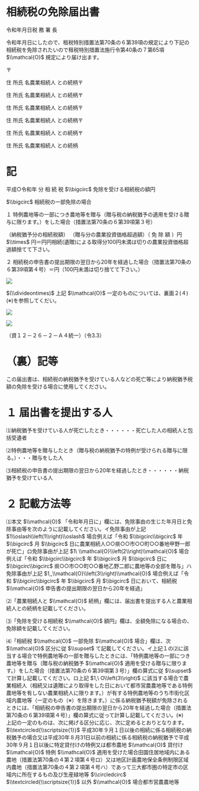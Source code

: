 # 相続税の免除届出書

令和年月日税 務 署 長

令和年月日にしたので、租税特別措置法第70条の６第39項の規定により下記の相続税を免除されたいので租税特別措置法施行令第40条の７第65項 $\\mathcal{O}$ 規定により届け出ます。

〒

住 所氏 名農業相続人 との続柄〒

住 所氏 名農業相続人 との続柄〒

住 所氏 名農業相続人 との続柄〒

住 所氏 名農業相続人 との続柄〒

住 所氏 名農業相続人 との続柄〒

住 所氏 名農業相続人 との続柄

# 記

平成○令和年 分 相 続 税 $\\bigcirc$ 免除を受ける相続税の額円

$\\bigcirc$ 相続税の一部免除の場合

１ 特例農地等の一部につき農地等を贈与（贈与税の納税猶予の適用を受ける贈与に限ります。）をした場合（措置法第70条の６第39項第３号）

（納税猶予分の相続税額） （贈与分の農業投資価格超過額）（ 免 除 額 ）円 $\\times$ 円＝円円相続(遺贈)による取得分100円未満は切りの農業投資価格超過額捨てて下さい。

２ 相続税の申告書の提出期限の翌日から20年を経過した場合（措置法第70条の６第39項第４号）＝円（100円未満は切り捨てて下さい。）

![](https://www.nta.go.jp/tmp/6da1192d-dbd2-4c52-9164-f044f9a41bda/images/3152afca3652220d82ed69322d781fdc24d587efd2d297c25ceba46b3634996f.jpg)

$(\\divideontimes)$ 上記 $\\mathcal{O}$ 一定のものについては、裏面２(４)(※)を参照してくだい。

![](https://www.nta.go.jp/tmp/6da1192d-dbd2-4c52-9164-f044f9a41bda/images/2780f27de9aef86d92610d5cda7185e4d537ec441e83c34fb77111fda9a61775.jpg)

![](https://www.nta.go.jp/tmp/6da1192d-dbd2-4c52-9164-f044f9a41bda/images/0fb1edde47c6bf10b1d977cca1b7dd2f2f937093e6fe409e88f0184ba2376e89.jpg)

（資１２－２６－２－Ａ４統一）（令3.3）

# （裏）記等

この届出書は、相続税の納税猶予を受けている人などの死亡等により納税猶予税額の免除を受ける場合に使用してください。

# １ 届出書を提出する人

⑴納税猶予を受けている人が死亡したとき・・・・・・死亡した人の相続人と包括受遺者

⑵特例農地等を贈与したとき（贈与税の納税猶予の特例が受けられる贈与に限る。）・・・贈与をした人

⑶相続税の申告書の提出期限の翌日から20年を経過したとき・・・・・・納税猶予を受けている人

# ２ 記載方法等

⑴本文 $\\mathcal{O}$ 「令和年月日に」欄には、免除事由の生じた年月日と免除事由等を次のように記載してください。イ免除事由が上記 $1\\oslash\\left(1\\right)\\oslash$ 場合例えば「令和 $\\bigcirc\\bigcirc$ 年 $\\bigcirc$ 月 $\\bigcirc$ 日に農業相続人○○県○○市○○町○○番地甲野一郎が死亡」ロ免除事由が上記 $1\ \\mathcal{O}\\left(2\\right)\\mathcal{O}$ 場合例えば「令和 $\\bigcirc\\bigcirc$ 年 $\\bigcirc$ 月 $\\bigcirc$ 日に $\\bigcirc\\bigcirc$ 県○○市○○町○○番地乙野二郎に農地等の全部を贈与」ハ免除事由が上記 $1,,\\mathcal{O}\\left(3\\right)\\mathcal{O}$ 場合例えば「令和 $\\bigcirc\\bigcirc$ 年 $\\bigcirc$ 月 $\\bigcirc$ 日において、相続税 $\\mathcal{O}$ 申告書の提出期限の翌日から20年を経過」

⑵「農業相続人と $\\mathcal{O}$ 続柄」欄には、届出書を提出する人と農業相続人との続柄を記載してください。

⑶「免除を受ける相続税 $\\mathcal{O}$ 額円」欄は、全額免除になる場合の、免除額を記載してください。

⑷「相続税 $\\mathcal{O}$ 一部免除 $\\mathcal{O}$ 場合」欄は、次 $\\mathcal{O}$ 区分に従 $\\supset$ て記載してください。イ上記１の⑵に該当する場合で特例農地等の一部を贈与したときには、「特例農地等の一部につき農地等を贈与（贈与税の納税猶予 $\\mathcal{O}$ 適用を受ける贈与に限ります。）をした場合（措置法第70条の６第39項第３号）」欄の算式に従 $\\supset$ て計算し記載してください。ロ上記 $1,\ O\\left(3\\right)$ に該当する場合で農業相続人（相続又は遺贈により取得をした日において都市営農農地等である特例農地等を有しない農業相続人に限ります。）が有する特例農地等のうち市街化区域内農地等（一定のもの（※）を除きます。）に係る納税猶予税額が免除されるときには、「相続税の申告書の提出期限の翌日から20年を経過した場合（措置法第70条の６第39項第４号）」欄の算式に従って計算し記載してください。(※)　上記の一定のものは、次に掲げる区分に応じ、次に定めるとおりとなります。 $\\textcircled{\\scriptsize{1}}$ 平成30年９月１日以後の相続に係る相続税の納税猶予の場合又は平成30年８月31日以前の相続に係る相続税の納税猶予で平成30年９月１日以後に特定貸付けの特例又は都市農地 $\\mathcal{O}$ 貸付け $\\mathcal{O}$ 特例 $\\mathcal{O}$ 適用を受けた場合田園住居地域内にある農地（措置法第70条の４第２項第４号ロ）又は地区計画農地保全条例制限区域内農地（措置法第70条の４第２項第４号ハ）であって三大都市圏の特定市の区域内に所在するもの及び生産緑地等 $\\circledcirc$ $\\textcircled{\\scriptsize{1}}$ 以外 $\\mathcal{O}$ 場合都市営農農地等